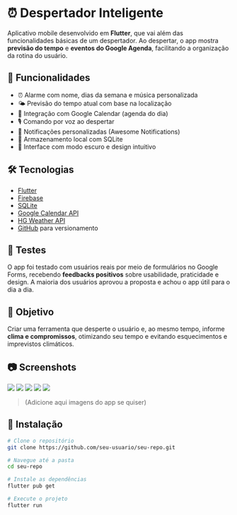 # ⏰ Despertador Inteligente

Aplicativo mobile desenvolvido em **Flutter**, que vai além das funcionalidades básicas de um despertador. Ao despertar, o app mostra **previsão do tempo** e **eventos do Google Agenda**, facilitando a organização da rotina do usuário.

## 🚀 Funcionalidades

- ⏰ Alarme com nome, dias da semana e música personalizada  
- 🌤️ Previsão do tempo atual com base na localização  
- 📅 Integração com Google Calendar (agenda do dia)  
- 🎙️ Comando por voz ao despertar  
- 📲 Notificações personalizadas (Awesome Notifications)  
- 💾 Armazenamento local com SQLite  
- 🌙 Interface com modo escuro e design intuitivo

## 🛠️ Tecnologias

- [Flutter](https://flutter.dev/)  
- [Firebase](https://firebase.google.com/)  
- [SQLite](https://www.sqlite.org/index.html)  
- [Google Calendar API](https://developers.google.com/calendar)  
- [HG Weather API](https://hgbrasil.com/status/weather)  
- [GitHub](https://github.com/) para versionamento

## 🧪 Testes

O app foi testado com usuários reais por meio de formulários no Google Forms, recebendo **feedbacks positivos** sobre usabilidade, praticidade e design. A maioria dos usuários aprovou a proposta e achou o app útil para o dia a dia.

## 📌 Objetivo

Criar uma ferramenta que desperte o usuário e, ao mesmo tempo, informe **clima e compromissos**, otimizando seu tempo e evitando esquecimentos e imprevistos climáticos.

## 📷 Screenshots

<p float="left">
  <img src="alarme_login.png" />
  <img src="alarme_list.png" />
  <img src="alarme_editar.png" />
  <img src="alarme_musica.png" />
  <img src="alarme_soneca.png" />
</p>

> (Adicione aqui imagens do app se quiser)

## 📲 Instalação

```bash
# Clone o repositório
git clone https://github.com/seu-usuario/seu-repo.git

# Navegue até a pasta
cd seu-repo

# Instale as dependências
flutter pub get

# Execute o projeto
flutter run
